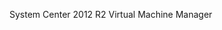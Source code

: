 <Token xmlns:xlink="http://www.w3.org/1999/xlink">System Center 2012 R2 Virtual Machine Manager</Token>

<!--HONumber=Mar16_HO2-->


